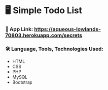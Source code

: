 # :desktop_computer: Simple Todo List
### :link: App Link: https://aqueous-lowlands-70803.herokuapp.com/secrets

### :hammer_and_wrench: Language, Tools, Technologies Used:
- HTML
- CSS
- PHP
- MySQL
- Bootstrap
